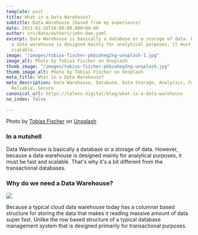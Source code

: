 ```yaml
---
template: post
title: What is a Data Warehouse?
subtitle: Data Warehouse (based from my experience)
date: 2021-01-26T16:00:00.000+00:00
author: src/data/authors/john-doe.yaml
excerpt: Data Warehouse is basically a database or a storage of data. However, because
  a data warehouse is designed mainly for analytical purposes, it must be fast and
  scalable.
image: "/images/tobias-fischer-pkbzaheg2ng-unsplash-1.jpg"
image_alt: Photo by Tobias Fischer on Unsplash
thumb_image: "/images/tobias-fischer-pkbzaheg2ng-unsplash.jpg"
thumb_image_alt: Photo by Tobias Fischer on Unsplash
meta_title: What is a Data Warehouse?
meta_description: Data Warehouse, Database, Data Storage, Analytics, Fast, Scalable,
  Reliable, Secure
canonical_url: https://taleno.digital/blog/what-is-a-data-warehouse
no_index: false

---
```

Photo by [Tobias Fischer](https://unsplash.com/@tofi?utm_source=unsplash&utm_medium=referral&utm_content=creditCopyText) on [Unsplash](https://unsplash.com/s/photos/data?utm_source=unsplash&utm_medium=referral&utm_content=creditCopyText)

### In a nutshell

Data Warehouse is basically a database or a storage of data. However, because a data warehouse is designed mainly for analytical purposes, it must be fast and scalable. That's why it's a bit different from the transactional databases.

### Why do we need a Data Warehouse?

![](/images/blog-what-is-a-data-warehouse-1.gif)

Because a typical cloud data warehouse today has a columnar based structure for storing the data that makes it reading massive amount of data super fast. Unlike the row based structure of a typical database management system that is designed primarily for transactional purposes.